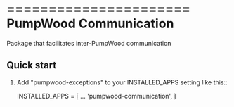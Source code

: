 ======================
PumpWood Communication
======================

Package that facilitates inter-PumpWood communication

Quick start
-----------

1. Add "pumpwood-exceptions" to your INSTALLED_APPS setting like this::

    INSTALLED_APPS = [
        ...
        'pumpwood-communication',
    ]

